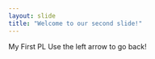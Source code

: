 ```yaml
---
layout: slide
title: "Welcome to our second slide!"
---
```

My First PL
Use the left arrow to go back!
